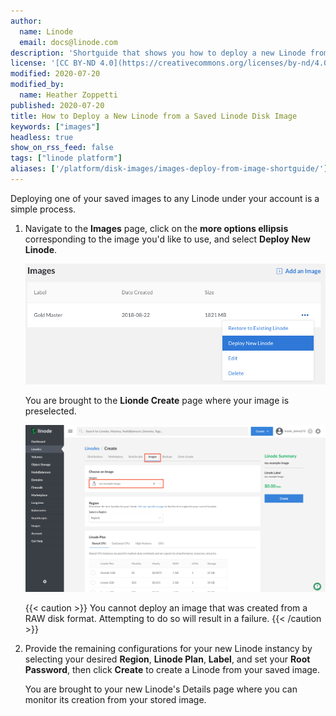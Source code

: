 ```yaml
---
author:
  name: Linode
  email: docs@linode.com
description: 'Shortguide that shows you how to deploy a new Linode from a saved Linode Image.'
license: '[CC BY-ND 4.0](https://creativecommons.org/licenses/by-nd/4.0)'
modified: 2020-07-20
modified_by:
  name: Heather Zoppetti
published: 2020-07-20
title: How to Deploy a New Linode from a Saved Linode Disk Image
keywords: ["images"]
headless: true
show_on_rss_feed: false
tags: ["linode platform"]
aliases: ['/platform/disk-images/images-deploy-from-image-shortguide/']
---
```


Deploying one of your saved images to any Linode under your account is a simple process.

1.  Navigate to the **Images** page, click on the **more options ellipsis** corresponding to the image you'd like to use, and select **Deploy New Linode**.

    ![Select 'Deploy New Linode' from the Image menu](images-select-deploy-from-menu.png "Select 'Deploy New Linode' from the Image menu")

    You are brought to the **Lionde Create** page where your image is preselected.

    ![Select your Image from the 'My Images' tab](images-create-linode-from-image.png "Select your Image from the 'My Images' tab")

    {{< caution >}}
You cannot deploy an image that was created from a RAW disk format. Attempting to do so will result in a failure.
{{< /caution >}}

1.  Provide the remaining configurations for your new Linode instancy by selecting your desired **Region**, **Linode Plan**, **Label**, and set your **Root Password**, then click **Create** to create a Linode from your saved image.

    You are brought to your new Linode's Details page where you can monitor its creation from your stored image.
